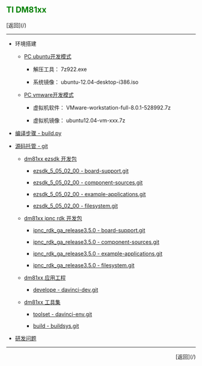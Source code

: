 ## <font color="green">TI DM81xx</font> ##

<p align="left">
[返回](/)
<p>
<hr />

*	环境搭建

	*	[PC ubuntu开发模式](/dm81xx/build/ubuntu)

		*	解压工具： 7z922.exe
		
		*	系统镜像： ubuntu-12.04-desktop-i386.iso	

	*	[PC vmware开发模式](/dm81xx/build/vmware)
		
		*	虚拟机软件： VMware-workstation-full-8.0.1-528992.7z
		
		*	虚拟机镜像： ubuntu12.04-vm-xxx.7z

*	[编译步骤 - build.py](/dm81xx/build)

*	[源码托管 - git](/dm81xx/git)
	
	*	[dm81xx ezsdk 开发包](/dm81xx/git/dvsdk)
		
		*	[ezsdk_5_05_02_00 - board-support.git](http://127.0.0.1/gitweb/?p=davinci/ezsdk_5_05_02_00/board-support.git;a=summary)    
		
		*	[ezsdk_5_05_02_00 - component-sources.git](http://127.0.0.1/gitweb/?p=davinci/ezsdk_5_05_02_00/component-sources.git;a=summary)
		
		*	[ezsdk_5_05_02_00 - example-applications.git](http://127.0.0.1/gitweb/?p=davinci/ezsdk_5_05_02_00/example-applications.git;a=summary)
		
		*	[ezsdk_5_05_02_00 - filesystem.git](http://127.0.0.1/gitweb/?p=davinci/ezsdk_5_05_02_00/filesystem.git;a=summary)

	*	[dm81xx ipnc rdk 开发包](/dm81xx/git/rdk)
		
		*	[ipnc_rdk_ga_release3.5.0 - board-support.git](http://127.0.0.1/gitweb/?p=davinci/ipnc_rdk_ga_release3.5.0/board-support.git;a=summary)
		
		*	[ipnc_rdk_ga_release3.5.0 - component-sources.git](http://127.0.0.1/gitweb/?p=davinci/ipnc_rdk_ga_release3.5.0/component-sources.git;a=summary)
		
		*	[ipnc_rdk_ga_release3.5.0 - example-applications.git](http://127.0.0.1/gitweb/?p=davinci/ipnc_rdk_ga_release3.5.0/example-applications.git;a=summary)
		
		*	[ipnc_rdk_ga_release3.5.0 - filesystem.git](http://127.0.0.1/gitweb/?p=davinci/ipnc_rdk_ga_release3.5.0/filesystem.git;a=summary)

	*	[dm81xx 应用工程](/dm81xx/git/develope)
		
		*	[develope - davinci-dev.git](http://127.0.0.1/gitweb/?p=davinci/davinci-dev.git;a=summary)

	*	[dm81xx 工具集](/dm81xx/git/toolset)
		
		*	[toolset - davinci-env.git](http://127.0.0.1/gitweb/?p=davinci/davinci-env.git;a=summary)

		*	[build - buildsys.git](http://127.0.0.1/gitweb/?p=buildsys.git;a=summary)

*	[研发问题](/dm81xx/issue)

<hr />
<p align="right">
[返回](/)
<p>

